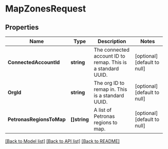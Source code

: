 # MapZonesRequest

## Properties
Name | Type | Description | Notes
------------ | ------------- | ------------- | -------------
**ConnectedAccountId** | **string** | The connected account ID to remap. This is a standard UUID. | [optional] [default to null]
**OrgId** | **string** | The org ID to remap in. This is a standard UUID. | [optional] [default to null]
**PetronasRegionsToMap** | **[]string** | A list of Petronas regions to map. | [optional] [default to null]

[[Back to Model list]](../README.md#documentation-for-models) [[Back to API list]](../README.md#documentation-for-api-endpoints) [[Back to README]](../README.md)

